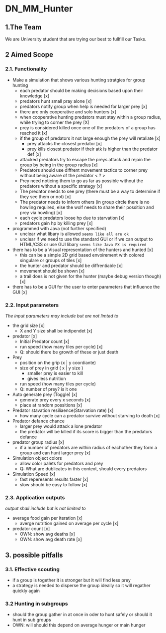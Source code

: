 # DN_MM_Hunter  

## 1.The Team  
We are University student that are trying our best to fullfill our Tasks.  
  
## 2 Aimed Scope 
### 2.1. Functionality  
  
+ Make a simulation that shows various hunting stratgies for group hunting
    + each predator should be making decisions based upon their knowledge [x]
    + predators hunt small pray alone [x]
    + predators notify group when help is needed for larger prey [x]
    + there are only cooperative and solo hunters [x]
    + when cooperative hunting predators must stay within a group radius, while trying to corner the prey [X]
    + prey is considered killed once one of the predators of a group has reached it [x]
    + if the group of predators it not large enough the prey will retaliate [x]
        + prey attacks the closest predator [x]
        + prey kills closest predator if their atk is higher than the predator def [x]
    + attacked predators try to escape the preys attack and rejoin the group by being in the group radius [x]
    + Predators should use diffrent movement tactics to corner prey without being aware of the predator < ? >
    + Prey need noticing them to go as far as possible without the predators without a specific strategy [x]
    + The predator needs to see prey (there must be a way to determine if they see them or not) [x]
    + The predator needs to inform others (in group circle there is no howling required, else the wolf needs to share their possition and prey via howling) [x]
    + each cycle predators loose hp due to starvation [x]
    + predators gain hp by killing prey [x]
+ programmed with Java (not further specified)
    + unclear what libary is allowed 
        `seems like all are ok`
    + unclear if we need to use the standard GUI or if we can output to HTML/CSS or use GUI libary
        `seems like Java FX is required` 
+ there has to be a Visual representation of the hunters and hunted  [x]
    + this can be a simple 2D grid based envoirement with colored singulare or groups of tiles [x]
    + the hunter and predator should be diffrentiable [x]
    + movement should be shown [x]
    + a trail does is not given for the hunter (maybe debug version though) [x]
+ there has to be a GUI for the user to enter parameters that influence the GUI [x]
  
### 2.2. Input parameters  
*The input parameters may include but are not limted to*    
+ the grid size [x]
    + X and Y size shall be indipendet [x]
+ predator [x]
    + Initial Predator count [x]
    + run speed (how many tiles per cycle) [x]
    + Q: should there be growth of these or just death
+ Prey
    + position on the grip (x | y coordiante)
    + size of prey in grid ( x | y size )
        + smaller prey is easier to kill
        + gives less nutrition
    + run speed (how many tiles per cycle)    
    + Q: number of prey? is it one
+ Auto generate prey (Toggle) [x]
    + generate prey every x seconds [x]
    + place at random possitions [x]
+ Predator stavation resiliaence(Starvation rate) [x]
    + how many cycle can a predator survive without starving to death [x]
+ Predator defance chance
    + larger prey would attack a lone predator
    + the predator will be killed if its score is bigger than the predators defance
+ predator group radius [x]
    + if a number of predators are within radius of eachother they form a group and can hunt larger prey [x]
+ Simulation object colors
    + allow color palets for predators and prey
    + Q: What are dublicates in this context, should every predators 
+ Simulation Speed [x]
    + fast reperesents results faster [x]
    + slow should be easy to follow [x]

### 2.3. Application outputs  
*output shall include but is not limited to*
+ average food gain per iteration [x]
    + averge nutrition gained on average per cycle [x]
+ predator count [x]
    + OWN: show avg deaths [x]
    + OWN: show avg death rate [x]

## 3. possible pitfalls
### 3.1. Effective scouting  
+ if a group is together it is stronger but it will find less prey
+ a strategy is needed to disperse the group ideally so it will regather quickly again  
### 3.2 Hunting in subgroups
+ should the group gather in at once in oder to hunt safely or should it hunt in sub groups
+ OWN: will should this depend on average hunger or main hunger 
